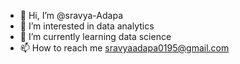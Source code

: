 - 👋 Hi, I’m @sravya-Adapa
- 👀 I’m interested in data analytics
- 🌱 I’m currently learning data science
- 📫 How to reach me sravyaadapa0195@gmail.com

<!---
sravya-Adapa/sravya-Adapa is a ✨ special ✨ repository because its `README.md` (this file) appears on your GitHub profile.
You can click the Preview link to take a look at your changes.
--->
